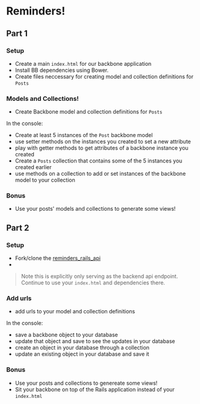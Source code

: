 # Reminders!


## Part 1
### Setup
- Create a main `index.html` for our backbone application
- Install BB dependencies using Bower.
- Create files neccessary for creating model and collection definitions for `Posts`

### Models and Collections!
- Create Backbone model and collection definitions for `Posts`

In the console:
- Create at least 5 instances of the `Post` backbone model
- use setter methods on the instances you created to set a new attribute
- play with getter methods to get attributes of a backbone instance you created
- Create a `Posts` collection that contains some of the 5 instances you created earlier
- use methods on a collection to add or set instances of the backbone model to your collection

### Bonus
- Use your posts' models and collections to generate some views!

## Part 2
### Setup
- Fork/clone the [reminders_rails_api](https://github.com/ga-dc/reminder_rails_api)
- 
> Note this is explicitly only serving as the backend api endpoint. Continue to use your `index.html` and dependencies there.

### Add urls
- add urls to your model and collection definitions

In the console:
- save a backbone object to your database
- update that object and save to see the updates in your database
- create an object in your database through a collection
- update an existing object in your database and save it

### Bonus
- Use your posts and collections to genereate some views!
- Sit your backbone on top of the Rails application instead of your `index.html`
